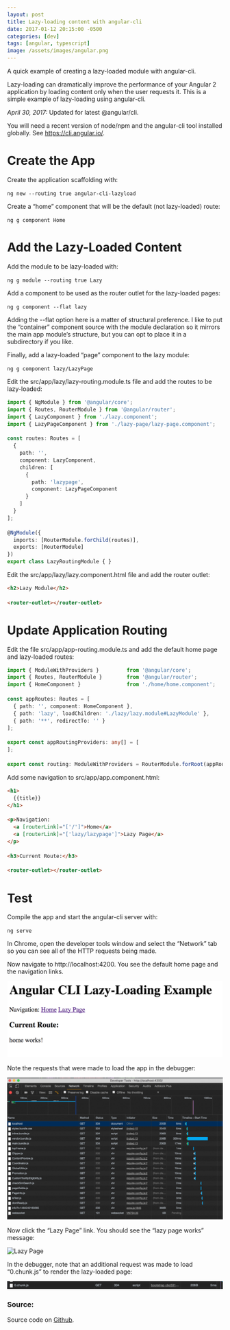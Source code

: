 ```yaml
---
layout: post
title: Lazy-loading content with angular-cli
date: 2017-01-12 20:15:00 -0500
categories: [dev]
tags: [angular, typescript]
image: /assets/images/angular.png
---
```


A quick example of creating a lazy-loaded module with angular-cli.


Lazy-loading can dramatically improve the performance of your Angular 2 application by loading content only when the user requests it. This is a simple example of lazy-loading using angular-cli.
<!--more-->

*April 30, 2017:* Updated for latest @angular/cli.

You will need a recent version of node/npm and the angular-cli tool installed globally. See https://cli.angular.io/.

# Create the App

Create the application scaffolding with:

`ng new --routing true angular-cli-lazyload`

Create a “home” component that will be the default (not lazy-loaded) route:

`ng g component Home`

# Add the Lazy-Loaded Content

Add the module to be lazy-loaded with:

`ng g module --routing true Lazy`

Add a component to be used as the router outlet for the lazy-loaded pages:

`ng g component --flat lazy`

Adding the --flat option here is a matter of structural preference. I like to put the “container” component source with the module declaration so it mirrors the main app module’s structure, but you can opt to place it in a subdirectory if you like.

Finally, add a lazy-loaded “page” component to the lazy module:

`ng g component lazy/LazyPage`

Edit the src/app/lazy/lazy-routing.module.ts file and add the routes to be lazy-loaded:

```typescript
import { NgModule } from '@angular/core';
import { Routes, RouterModule } from '@angular/router';
import { LazyComponent } from './lazy.component';
import { LazyPageComponent } from './lazy-page/lazy-page.component';
 
const routes: Routes = [
  {
    path: '',
    component: LazyComponent,
    children: [
      {
        path: 'lazypage',
        component: LazyPageComponent
      }
    ]
  }
];
 
@NgModule({
  imports: [RouterModule.forChild(routes)],
  exports: [RouterModule]
})
export class LazyRoutingModule { }
```

Edit the src/app/lazy/lazy.component.html file and add the router outlet:

```html
<h2>Lazy Module</h2>
 
<router-outlet></router-outlet>
```

# Update Application Routing

Edit the file src/app/app-routing.module.ts and add the default home page and lazy-loaded routes:

```typescript
import { ModuleWithProviders }         from '@angular/core';
import { Routes, RouterModule }        from '@angular/router';
import { HomeComponent }               from './home/home.component';
 
const appRoutes: Routes = [
  { path: '', component: HomeComponent },
  { path: 'lazy', loadChildren: './lazy/lazy.module#LazyModule' },
  { path: '**', redirectTo: '' }
];
 
export const appRoutingProviders: any[] = [
];
 
export const routing: ModuleWithProviders = RouterModule.forRoot(appRoutes);
```

Add some navigation to src/app/app.component.html:

```html
<h1>
  {{title}}
</h1>
 
<p>Navigation:
  <a [routerLink]="['/']">Home</a>
  <a [routerLink]="['lazy/lazypage']">Lazy Page</a>
</p>
 
<h3>Current Route:</h3>
 
<router-outlet></router-outlet>
```

# Test

Compile the app and start the angular-cli server with:

`ng serve`

In Chrome, open the developer tools window and select the “Network” tab so you can see all of the HTTP requests being made.

Now navigate to http://localhost:4200. You see the default home page and the navigation links.

![Angular Lazy Load Example](/assets/images/ng2lazyload.png)

Note the requests that were made to load the app in the debugger:

![Lazy Load Debugger](/assets/images/ng2lazyload-chrometools.png)

Now click the “Lazy Page” link. You should see the “lazy page works” message:

![Lazy Page](/assets/images/ng2lazyload-module.png)

In the debugger, note that an additional request was made to load “0.chunk.js” to render the lazy-loaded page:

![Lazy Load Chunk](/assets/images/ng2lazyload-chunk0.png)

### Source:

Source code on [Github](https://github.com/keathmilligan/angular-cli-lazyload).
